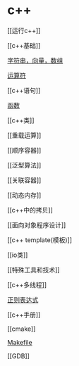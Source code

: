 # c++

[[运行c++]]

[[c++基础]]

[字符串，向量，数组](c++_string_vector_array.md)

[运算符](c++_operator.md)

[[c++语句]]

[函数](c++函数.md)

[[c++类]]

[[重载运算]]

[[顺序容器]]

[[泛型算法]]

[[关联容器]]

[[动态内存]]

[[c++中的拷贝]]

[[面向对象程序设计]]

[[c++ template(模板)]]

[[io类]]

[[特殊工具和技术]]

[[c++多线程]]

[正则表达式](c++_regex.md_.md)

[[c++手册]]

[[cmake]]

[Makefile](Makefile.md)

[[GDB]]
